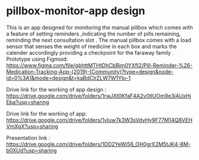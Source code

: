 # pillbox-monitor-app design
This is an app designed for monitoring the manual pillbox which comes with a feature of setting reminders ,indicating the number of pills remaining, reminding the next consultation slot . The manual pillbox comes with a load sensor that senses the weight of medicine in each box and marks the calender accordingly providing a checkpoint for the faraway family .  
Prototype using Figmoid:
https://www.figma.com/file/gbhttMTHtDhCbBjm0YXfI2/Pill-Reminder-%26-Medication-Tracking-App-(2019)-(Community)?type=design&node-id=0%3A1&mode=design&t=kaBdCIrZLW7W1Ylo-1 

Drive link for the working of app design :
https://drive.google.com/drive/folders/1rwJXt0KfaF4A2v0tlUOm9e3iAUxHjEba?usp=sharing

Drive link for the working of app:
https://drive.google.com/drive/folders/1vluw7k3W3sVdyHy9F77M14Q8VEHVmXgX?usp=sharing

Presentation link :
https://drive.google.com/drive/folders/1DD2YeWi56_OH0grX2M5tJK4-8M-b0XUd?usp=sharing

